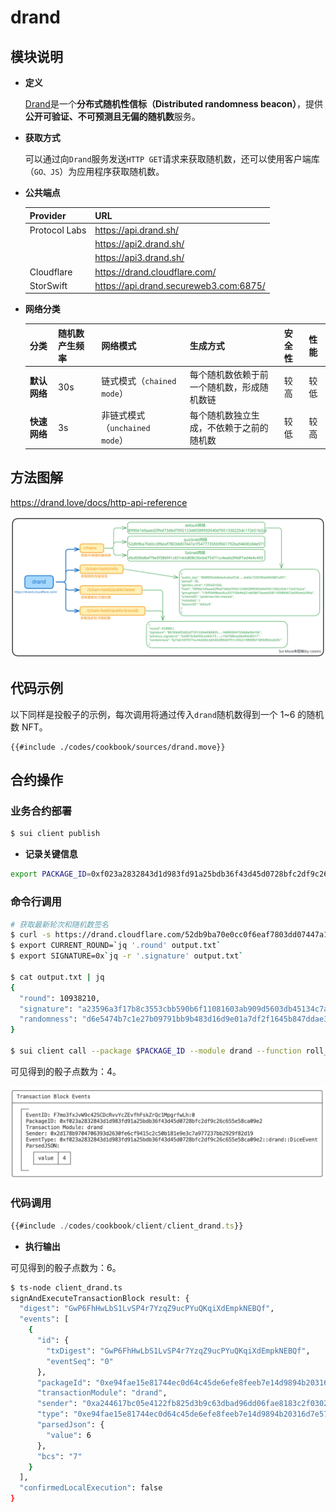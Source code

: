 # drand

## 模块说明

-   **定义**

    [Drand](https://drand.love/)是一个**分布式随机性信标（Distributed randomness beacon）**，提供**公开可验证、不可预测且无偏的随机数**服务。

-   **获取方式**

    可以通过向`Drand`服务发送`HTTP GET`请求来获取随机数，还可以使用客户端库（`GO、JS`）为应用程序获取随机数。

-   **公共端点**

    | Provider      | URL                                    |
    | ------------- | -------------------------------------- |
    | Protocol Labs | https://api.drand.sh/                  |
    |               | https://api2.drand.sh/                 |
    |               | https://api3.drand.sh/                 |
    | Cloudflare    | https://drand.cloudflare.com/          |
    | StorSwift     | https://api.drand.secureweb3.com:6875/ |

-   **网络分类**

    | 分类         | 随机数产生频率 | 网络模式                       | 生成方式                                   | 安全性 | 性能 |
    | ------------ | -------------- | ------------------------------ | ------------------------------------------ | ------ | ---- |
    | **默认网络** | 30s            | 链式模式（`chained mode`）     | 每个随机数依赖于前一个随机数，形成随机数链 | 较高   | 较低 |
    | **快速网络** | 3s             | 非链式模式（`unchained mode`） | 每个随机数独立生成，不依赖于之前的随机数   | 较低   | 较高 |

## 方法图解

https://drand.love/docs/http-api-reference

![](images/drand.svg)

## 代码示例

以下同样是投骰子的示例，每次调用将通过传入`drand`随机数得到一个 1~6 的随机数 NFT。

```move
{{#include ./codes/cookbook/sources/drand.move}}
```

## 合约操作

### 业务合约部署

```bash
$ sui client publish
```

- **记录关键信息**

```bash
export PACKAGE_ID=0xf023a2832843d1d983fd91a25bdb36f43d45d0728bfc2df9c26c655e58ca09e2
```

### 命令行调用

```bash
# 获取最新轮次和随机数签名
$ curl -s https://drand.cloudflare.com/52db9ba70e0cc0f6eaf7803dd07447a1f5477735fd3f661792ba94600c84e971/public/latest > output.txt
$ export CURRENT_ROUND=`jq '.round' output.txt`
$ export SIGNATURE=0x`jq -r '.signature' output.txt`

$ cat output.txt | jq
{
  "round": 10938210,
  "signature": "a23596a3f17b8c3553cbb590b6f11081603ab909d5603db45134c7aa9977c3bf9dfa0681144b8dfa8fed4452e9c2204d",
  "randomness": "d6e5474b7c1e27b09791bb9b483d16d9e01a7df2f1645b847ddae381ef0c6647"
}

$ sui client call --package $PACKAGE_ID --module drand --function roll_dice_nft --args $CURRENT_ROUND $SIGNATURE
```

可见得到的骰子点数为：4。

![image-20240906182052727](images/image-20240906182052727.png)

### 代码调用

```ts
{{#include ./codes/cookbook/client/client_drand.ts}}
```

- **执行输出**

可见得到的骰子点数为：6。

```bash
$ ts-node client_drand.ts 
signAndExecuteTransactionBlock result: {
  "digest": "GwP6FhHwLbS1LvSP4r7YzqZ9ucPYuQKqiXdEmpkNEBQf",
  "events": [
    {
      "id": {
        "txDigest": "GwP6FhHwLbS1LvSP4r7YzqZ9ucPYuQKqiXdEmpkNEBQf",
        "eventSeq": "0"
      },
      "packageId": "0xe94fae15e81744ec0d64c45de6efe8feeb7e14d9894b20316d7e57b7a8274ad0",
      "transactionModule": "drand",
      "sender": "0xa244617bc05e4122fb825d3b9c63dbad96dd06fae8183c2f03027b1feff12028",
      "type": "0xe94fae15e81744ec0d64c45de6efe8feeb7e14d9894b20316d7e57b7a8274ad0::drand::DiceEvent",
      "parsedJson": {
        "value": 6
      },
      "bcs": "7"
    }
  ],
  "confirmedLocalExecution": false
}
```



